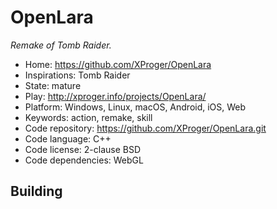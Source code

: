 # OpenLara

_Remake of Tomb Raider._

- Home: https://github.com/XProger/OpenLara
- Inspirations: Tomb Raider
- State: mature
- Play: http://xproger.info/projects/OpenLara/
- Platform: Windows, Linux, macOS, Android, iOS, Web
- Keywords: action, remake, skill
- Code repository: https://github.com/XProger/OpenLara.git
- Code language: C++
- Code license: 2-clause BSD
- Code dependencies: WebGL

## Building
